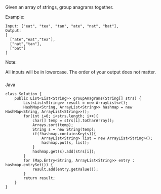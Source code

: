 ###
Given an array of strings, group anagrams together.

Example:
```
Input: ["eat", "tea", "tan", "ate", "nat", "bat"],
Output:
[
  ["ate","eat","tea"],
  ["nat","tan"],
  ["bat"]
]
```
Note:

All inputs will be in lowercase.
The order of your output does not matter.
###
Java

```
class Solution {
    public List<List<String>> groupAnagrams(String[] strs) {
        List<List<String>> result = new ArrayList<>();
        HashMap<String, ArrayList<String>> hashmap = new HashMap<String, ArrayList<String>>();
        for(int i=0; i<strs.length; i++){
            char[] temp = strs[i].toCharArray();
            Arrays.sort(temp);
            String s = new String(temp);
            if(!hashmap.containsKey(s)){
                ArrayList<String> list = new ArrayList<String>();
                hashmap.put(s, list);
            }
            hashmap.get(s).add(strs[i]);
        }
        for (Map.Entry<String, ArrayList<String>> entry : hashmap.entrySet()) {
            result.add(entry.getValue());
        }
        return result;
    }
}
```

